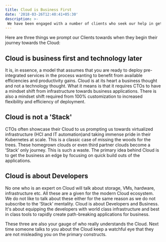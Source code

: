 ```yaml
---
title: Cloud is Business First
date: '2018-03-26T12:40:41+05:30'
description: >-
 We have been engaged with a number of clients who seek our help in getting on to the Cloud. Often the conversations are predicated on their own experiences on virtualization. Unfortunately, we find that most clients struggle to understand the import of Cloud
---
```

Here are three things we prompt our Clients towards when they begin their journey towards the Cloud:

## Cloud is business first and technology later

It is, in essence, a model that assumes that you are ready to deploy pre-integrated services in the process wanting to benefit from available efficiencies and productivity gains. Cloud is at its heart a business thought and not a technology thought. What it means is that it requires CTOs to have a mindset shift from infrastructure towards business applications. There is also a mindset shift required from 100% customization to increased flexibility and efficiency of deployment.

## Cloud is not a 'Stack'

CTOs often showcase their Cloud to us prompting us towards virtualized infrastructure (HCI and IT automation)and taking immense pride in their Kubernetes at scale. This is a classic case of missing the woods for the trees. These homegrown clouds or even third partner clouds become a ‘Stack’ only journey. This is such a waste. The primary idea behind Cloud is to get the business an edge by focusing on quick build outs of the applications.

## Cloud is about Developers

No one who is an expert on Cloud will talk about storage, VMs, hardware, infrastructure etc. All these are a given for the modern Cloud ecosystem. We do not like to talk about these either for the same reason as we do not subscribe to the ‘Stack’ mentality. Cloud is about Developers and Business. It's about equipping the developers with world class infrastructure and best in class tools to rapidly create path-breaking applications for business.

These three are also your gauge of who really understands the Cloud. Next time someone talks to you about the Cloud keep a watchful eye that they are not misleading you on the primary constructs.
